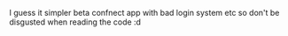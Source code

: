 I guess it simpler beta confnect app with bad login system etc 
so don't be disgusted when reading the code :d
